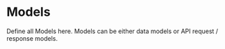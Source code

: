 # Models
Define all Models here. Models can be either data models or API
request / response models.
